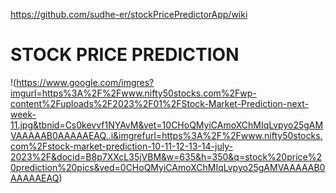https://github.com/sudhe-er/stockPricePredictorApp/wiki
# STOCK PRICE PREDICTION

!(https://www.google.com/imgres?imgurl=https%3A%2F%2Fwww.nifty50stocks.com%2Fwp-content%2Fuploads%2F2023%2F01%2FStock-Market-Prediction-next-week-11.jpg&tbnid=Cs0kevvf1NYAvM&vet=10CHoQMyiCAmoXChMIqLvpyo25gAMVAAAAAB0AAAAAEAQ..i&imgrefurl=https%3A%2F%2Fwww.nifty50stocks.com%2Fstock-market-prediction-10-11-12-13-14-july-2023%2F&docid=B8p7XXcL35jVBM&w=635&h=350&q=stock%20price%20prediction%20pics&ved=0CHoQMyiCAmoXChMIqLvpyo25gAMVAAAAAB0AAAAAEAQ)
